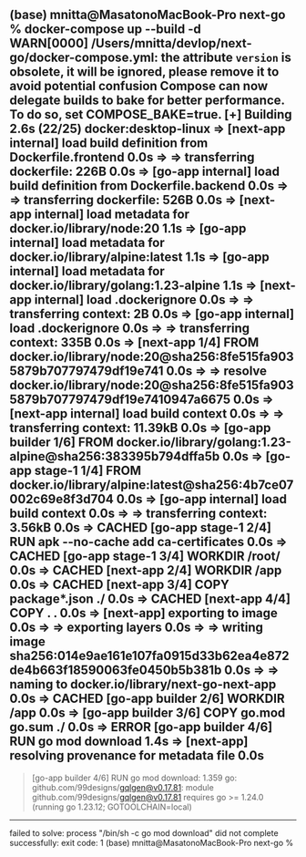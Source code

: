 (base) mnitta@MasatonoMacBook-Pro next-go % docker-compose up --build -d           
WARN[0000] /Users/mnitta/devlop/next-go/docker-compose.yml: the attribute `version` is obsolete, it will be ignored, please remove it to avoid potential confusion 
Compose can now delegate builds to bake for better performance.
 To do so, set COMPOSE_BAKE=true.
[+] Building 2.6s (22/25)                                                   docker:desktop-linux
 => [next-app internal] load build definition from Dockerfile.frontend                      0.0s
 => => transferring dockerfile: 226B                                                        0.0s
 => [go-app internal] load build definition from Dockerfile.backend                         0.0s
 => => transferring dockerfile: 526B                                                        0.0s
 => [next-app internal] load metadata for docker.io/library/node:20                         1.1s
 => [go-app internal] load metadata for docker.io/library/alpine:latest                     1.1s
 => [go-app internal] load metadata for docker.io/library/golang:1.23-alpine                1.1s
 => [next-app internal] load .dockerignore                                                  0.0s
 => => transferring context: 2B                                                             0.0s
 => [go-app internal] load .dockerignore                                                    0.0s
 => => transferring context: 335B                                                           0.0s
 => [next-app 1/4] FROM docker.io/library/node:20@sha256:8fe515fa9035879b707797479df19e741  0.0s
 => => resolve docker.io/library/node:20@sha256:8fe515fa9035879b707797479df19e7410947a6675  0.0s
 => [next-app internal] load build context                                                  0.0s
 => => transferring context: 11.39kB                                                        0.0s
 => [go-app builder 1/6] FROM docker.io/library/golang:1.23-alpine@sha256:383395b794dffa5b  0.0s
 => [go-app stage-1 1/4] FROM docker.io/library/alpine:latest@sha256:4b7ce07002c69e8f3d704  0.0s
 => [go-app internal] load build context                                                    0.0s
 => => transferring context: 3.56kB                                                         0.0s
 => CACHED [go-app stage-1 2/4] RUN apk --no-cache add ca-certificates                      0.0s
 => CACHED [go-app stage-1 3/4] WORKDIR /root/                                              0.0s
 => CACHED [next-app 2/4] WORKDIR /app                                                      0.0s
 => CACHED [next-app 3/4] COPY package*.json ./                                             0.0s
 => CACHED [next-app 4/4] COPY . .                                                          0.0s
 => [next-app] exporting to image                                                           0.0s
 => => exporting layers                                                                     0.0s
 => => writing image sha256:014e9ae161e107fa0915d33b62ea4e872de4b663f18590063fe0450b5b381b  0.0s
 => => naming to docker.io/library/next-go-next-app                                         0.0s
 => CACHED [go-app builder 2/6] WORKDIR /app                                                0.0s
 => [go-app builder 3/6] COPY go.mod go.sum ./                                              0.0s
 => ERROR [go-app builder 4/6] RUN go mod download                                          1.4s
 => [next-app] resolving provenance for metadata file                                       0.0s
------
 > [go-app builder 4/6] RUN go mod download:
1.359 go: github.com/99designs/gqlgen@v0.17.81: module github.com/99designs/gqlgen@v0.17.81 requires go >= 1.24.0 (running go 1.23.12; GOTOOLCHAIN=local)
------
failed to solve: process "/bin/sh -c go mod download" did not complete successfully: exit code: 1
(base) mnitta@MasatonoMacBook-Pro next-go %
